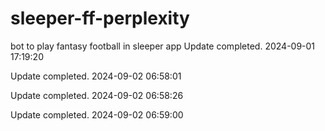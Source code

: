 # sleeper-ff-perplexity
bot to play fantasy football in sleeper app
Update completed. 2024-09-01 17:19:20

Update completed. 2024-09-02 06:58:01

Update completed. 2024-09-02 06:58:26

Update completed. 2024-09-02 06:59:00
